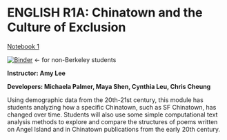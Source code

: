 # ENGLISH R1A: Chinatown and the Culture of Exclusion

[Notebook 1](http://datahub.berkeley.edu/user-redirect/interact?account=ds-modules&repo=XENGLIS-31AC&branch=master&path=01-Chinatowns.ipynb)

[![Binder](https://mybinder.org/badge.svg)](https://mybinder.org/v2/gh/ds-modules/XENGLIS-31AC.git/master) <- for non-Berkeley students

**Instructor: Amy Lee**

**Developers: Michaela Palmer, Maya Shen, Cynthia Leu, Chris Cheung**

<p> Using demographic data from the 20th-21st century, this module has students analyzing how a specific Chinatown, such as SF Chinatown, has changed over time.  Students will also use some simple computational text analysis methods to explore and compare the structures of poems written on Angel Island and in Chinatown publications from the early 20th century. 

